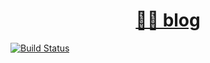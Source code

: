 <h1 align="center"><a href="https://haloislet.github.io">👨‍💻  blog</a></h1>

[![Build Status](https://travis-ci.org/haloislet/haloislet.github.io.svg?branch=blog)](https://travis-ci.org/haloislet/haloislet.github.io)

